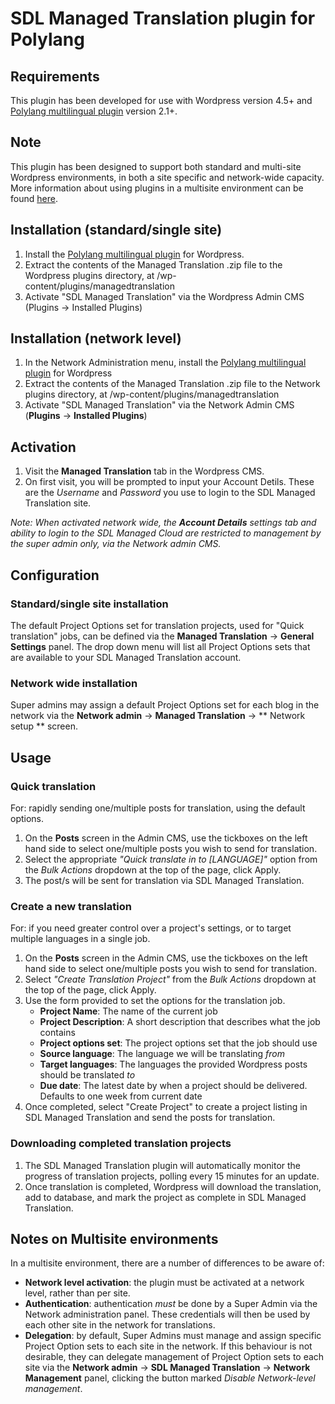 # SDL Managed Translation plugin for Polylang

## Requirements
This plugin has been developed for use with Wordpress version 4.5+ and [Polylang multilingual plugin](https://en-gb.wordpress.org/plugins/polylang/) version 2.1+.

## Note
This plugin has been designed to support both standard and multi-site Wordpress environments, in both a site specific and network-wide capacity. More information about using plugins in a multisite environment can be found [here](https://codex.wordpress.org/Multisite_Network_Administration).

## Installation (standard/single site)
1. Install the [Polylang multilingual plugin](https://en-gb.wordpress.org/plugins/polylang/) for Wordpress.
2. Extract the contents of the Managed Translation .zip file to the Wordpress plugins directory, at /wp-content/plugins/managedtranslation
3. Activate "SDL Managed Translation" via the Wordpress Admin CMS (Plugins -> Installed Plugins)

## Installation (network level)
1. In the Network Administration menu, install the [Polylang multilingual plugin](https://en-gb.wordpress.org/plugins/polylang/) for Wordpress
2. Extract the contents of the Managed Translation .zip file to the Network plugins directory, at /wp-content/plugins/managedtranslation
3. Activate "SDL Managed Translation" via the Network Admin CMS (**Plugins** -> **Installed Plugins**)

## Activation
1. Visit the **Managed Translation** tab in the Wordpress CMS.
2. On first visit, you will be prompted to input your Account Detils. These are the *Username* and *Password* you use to login to the SDL Managed Translation site.

*Note: When activated network wide, the **Account Details** settings tab and ability to login to the SDL Managed Cloud are restricted to management by the super admin only, via the Network admin CMS.*

## Configuration
### Standard/single site installation
The default Project Options set for translation projects, used for "Quick translation" jobs, can be defined via the **Managed Translation** -> **General Settings** panel. The drop down menu will list all Project Options sets that are available to your SDL Managed Translation account.

### Network wide installation
Super admins may assign a default Project Options set for each blog in the network via the **Network admin** -> **Managed Translation** -> ** Network setup ** screen.

## Usage
### Quick translation ###
For: rapidly sending one/multiple posts for translation, using the default options.
1. On the **Posts** screen in the Admin CMS, use the tickboxes on the left hand side to select one/multiple posts you wish to send for translation.
2. Select the appropriate *"Quick translate in to [LANGUAGE]"* option from the *Bulk Actions* dropdown at the top of the page, click Apply.
3. The post/s will be sent for translation via SDL Managed Translation.

### Create a new translation ###
For: if you need greater control over a project's settings, or to target multiple languages in a single job.
1. On the **Posts** screen in the Admin CMS, use the tickboxes on the left hand side to select one/multiple posts you wish to send for translation.
2. Select *"Create Translation Project"* from the *Bulk Actions* dropdown at the top of the page, click Apply.
3. Use the form provided to set the options for the translation job.
    * **Project Name**: The name of the current job
    * **Project Description**: A short description that describes what the job contains
    * **Project options set**: The project options set that the job should use
    * **Source language**: The language we will be translating *from*
    * **Target languages**: The languages the provided Wordpress posts should be translated *to*
    * **Due date**: The latest date by when a project should be delivered. Defaults to one week from current date
4. Once completed, select "Create Project" to create a project listing in SDL Managed Translation and send the posts for translation.

### Downloading completed translation projects ###
1. The SDL Managed Translation plugin will automatically monitor the progress of translation projects, polling every 15 minutes for an update.
2. Once translation is completed, Wordpress will download the translation, add to database, and mark the project as complete in SDL Managed Translation.

## Notes on Multisite environments
In a multisite environment, there are a number of differences to be aware of:
* **Network level activation**: the plugin must be activated at a network level, rather than per site.
* **Authentication**: authentication _must_ be done by a Super Admin via the Network administration panel. These credentials will then be used by each other site in the network for translations.
* **Delegation**: by default, Super Admins must manage and assign specific Project Option sets to each site in the network. If this behaviour is not desirable, they can delegate management of Project Option sets to each site via the **Network admin** -> **SDL Managed Translation** -> **Network Management** panel, clicking the button marked *Disable Network-level management*.
